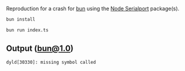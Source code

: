 Reproduction for a crash for [bun](bun.sh) using the [Node Serialport](https://serialport.io/) package(s).

```.bash
bun install
```

```.bash
bun run index.ts
```

## Output (bun@1.0)

```
dyld[30330]: missing symbol called
```
